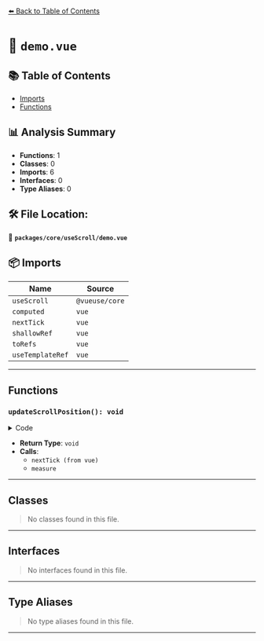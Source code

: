 [⬅️ Back to Table of Contents](../../../index.md)

# 📄 `demo.vue`

## 📚 Table of Contents

- [Imports](#imports)
- [Functions](#functions)

## 📊 Analysis Summary

- **Functions**: 1
- **Classes**: 0
- **Imports**: 6
- **Interfaces**: 0
- **Type Aliases**: 0

## 🛠️ File Location:
📂 **`packages/core/useScroll/demo.vue`**

## 📦 Imports

| Name | Source |
|------|--------|
| `useScroll` | `@vueuse/core` |
| `computed` | `vue` |
| `nextTick` | `vue` |
| `shallowRef` | `vue` |
| `toRefs` | `vue` |
| `useTemplateRef` | `vue` |


---

## Functions

### `updateScrollPosition(): void`

<details><summary>Code</summary>

```ts
function updateScrollPosition() {
  height.value = height.value === 'h-[500px]' ? 'h-[200px]' : 'h-[500px]'
  nextTick(() => {
    measure()
  })
}
```
</details>

- **Return Type**: `void`
- **Calls**:
  - `nextTick (from vue)`
  - `measure`

---

## Classes

> No classes found in this file.


---

## Interfaces

> No interfaces found in this file.


---

## Type Aliases

> No type aliases found in this file.


---